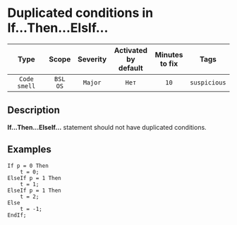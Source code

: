 # Duplicated conditions in If...Then...ElsIf...

| Type | Scope | Severity | Activated<br/>by default | Minutes<br/>to fix | Tags |
| :-: | :-: | :-: | :-: | :-: | :-: |
| `Code smell` | `BSL`<br/>`OS` | `Major` | `Нет` | `10` | `suspicious` |


## <TODO PARAMS>

## Description

**If...Then...ElseIf...** statement should not have duplicated conditions.

## Examples

```bsl
If p = 0 Then
    t = 0;
ElseIf p = 1 Then
    t = 1;
ElseIf p = 1 Then
    t = 2;
Else
    t = -1;
EndIf;
```
